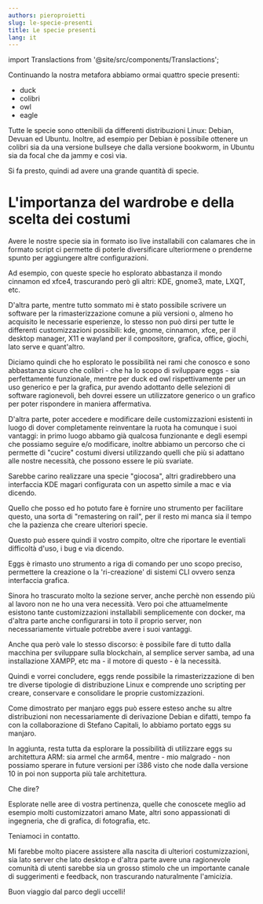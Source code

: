 ```yaml
---
authors: pieroproietti
slug: le-specie-presenti
title: Le specie presenti
lang: it
---
```

import Translactions from '@site/src/components/Translactions';

<Translactions path="blog/le-specie-presenti"/>

Continuando la nostra metafora abbiamo ormai quattro specie presenti:

* duck
* colibri
* owl 
* eagle

Tutte le specie sono ottenibili da differenti distribuzioni Linux: Debian, Devuan ed Ubuntu. Inoltre, ad esempio per Debian è possibile ottenere un colibri sia da una versione bullseye che dalla versione bookworm, in Ubuntu sia da focal che da jammy e così via.

Si fa presto, quindi ad avere una grande quantità di specie.


# L'importanza del wardrobe e della scelta dei costumi

Avere le nostre specie sia in formato iso live installabili con calamares che in formato script ci permette di poterle diversificare ulteriormene o prenderne spunto per aggiungere altre configurazioni.

Ad esempio, con queste specie ho esplorato abbastanza il mondo cinnamon ed xfce4, trascurando però gli altri: KDE, gnome3, mate, LXQT, etc.

D'altra parte, mentre tutto sommato mi è stato possibile scrivere un software per la rimasterizzazione comune a più versioni o, almeno ho acquisito le necessarie esperienze, lo stesso non può dirsi per tutte le differenti customizzazioni possibili: kde, gnome, cinnamon, xfce, per il desktop manager, X11 e wayland per il compositore, grafica, office, giochi, lato serve e quant'altro.

Diciamo quindi che ho esplorato le possibilità nei rami che conosco e sono abbastanza sicuro che colibri - che ha lo scopo di sviluppare eggs - sia perfettamente funzionale, mentre per duck ed owl rispettivamente per un uso generico e per la grafica, pur avendo adottanto delle selezioni di software ragionevoli, beh dovrei essere un utilizzatore generico o un grafico per poter rispondere in maniera affermativa.

D'altra parte, poter accedere e modificare deile customizzazioni esistenti in luogo di dover completamente reinventare la ruota ha comunque i suoi vantaggi: in primo luogo abbamo già qualcosa funzionante e degli esempi che possiamo seguire e/o modificare, inoltre abbiamo un percorso che ci permette di "cucire" costumi diversi utilizzando quelli che più si adattano alle nostre necessità, che possono essere le più svariate.

Sarebbe carino realizzare una specie "giocosa", altri gradirebbero una interfaccia KDE magari configurata con un aspetto simile a mac e via dicendo.

Quello che posso ed ho potuto fare è fornire uno strumento per facilitare questo, una sorta di "remastering on rail", per il resto mi manca sia il tempo che la pazienza che creare ulteriori specie.

Questo può essere quindi il vostro compito, oltre che riportare le eventiali difficoltà d'uso, i bug e via dicendo. 


Eggs è rimasto uno strumento a riga di comando per uno scopo preciso, permettere la creazione o la 'ri-creazione' di sistemi CLI ovvero senza interfaccia grafica.

Sinora ho trascurato molto la sezione server, anche perchè non essendo più al lavoro non ne ho una vera necessità. Vero poi che attuamelmente esistono tante customizzazioni installabili semplicemente con docker, ma d'altra parte anche configurarsi in toto il proprio server, non necessariamente virtuale potrebbe avere i suoi vantaggi.

Anche qua però vale lo stesso discorso: è possibile fare di tutto dalla macchina per sviluppare sulla blockchain, al semplice server samba, ad una installazione XAMPP, etc ma - il motore di questo - è la necessità.

Quindi e vorrei concludere, eggs rende possibile la rimasterizzazione di ben tre diverse tipologie di distribuzione Linux e comprende uno scripting per creare, conservare e consolidare le proprie customizzazioni.

Come dimostrato per manjaro eggs può essere esteso anche su altre distribuzioni non necessariamente di derivazione Debian e difatti, tempo fa con la collaborazione di Stefano Capitali, lo abbiamo portato eggs su manjaro.

In aggiunta, resta tutta da esplorare la possibilità di utilizzare eggs su architettura ARM: sia armel che arm64, mentre - mio malgrado - non possiamo sperare in future versioni per i386 visto che node dalla versione 10 in poi non supporta più tale architettura.

Che dire? 

Esplorate nelle aree di vostra pertinenza, quelle che conoscete meglio ad esempio molti customizzatori amano Mate, altri sono appassionati di ingegneria, che di grafica, di fotografia, etc.

Teniamoci in contatto. 

Mi farebbe molto piacere assistere alla nascita di ulteriori costumizzazioni, sia lato server che lato desktop e d'altra parte avere una ragionevole comunità di utenti sarebbe sia un grosso stimolo che un importante canale di suggerimenti e feedback, non trascurando naturalmente l'amicizia.

Buon viaggio dal parco degli uccelli!
